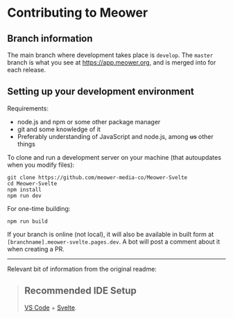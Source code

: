 # Contributing to Meower

## Branch information

The main branch where development takes place is `develop`. The `master` branch is what you see at https://app.meower.org, and is merged into for each release.

## Setting up your development environment

Requirements:

-   node.js and npm or some other package manager
-   git and some knowledge of it
-   Preferably understanding of JavaScript and node.js, among ~~us~~ other things

To clone and run a development server on your machine (that autoupdates when you modify files):

```
git clone https://github.com/meower-media-co/Meower-Svelte
cd Meower-Svelte
npm install
npm run dev
```

For one-time building:

```
npm run build
```

If your branch is online (not local), it will also be available in built form at `[branchname].meower-svelte.pages.dev`. A bot will post a comment about it when creating a PR.

---

Relevant bit of information from the original readme:

> ## Recommended IDE Setup
>
> [VS Code](https://code.visualstudio.com/) + [Svelte](https://marketplace.visualstudio.com/items?itemName=svelte.svelte-vscode).
